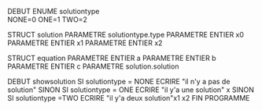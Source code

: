 DEBUT
ENUME solutiontype  
	NONE=0
	ONE=1
	TWO=2

STRUCT solution 
	PARAMETRE solutiontype.type
	PARAMETRE ENTIER x0
	PARAMETRE ENTIER x1	
	PARAMETRE ENTIER x2

STRUCT equation
	PARAMETRE ENTIER a
	PARAMETRE ENTIER b
	PARAMETRE ENTIER c
	PARAMETRE solution.solution

DEBUT showsolution
	SI solutiontype = NONE
		ECRIRE "il n'y a pas de solution"
	SINON SI solutiontype = ONE 
		ECRIRE "il y'a une solution" x
	SINON SI solutiontype =TWO
		ECRIRE "il y'a deux solution"x1 x2
FIN PROGRAMME
